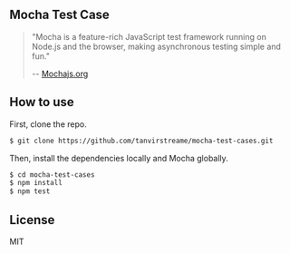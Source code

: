 ## Mocha Test Case
> "Mocha is a feature-rich JavaScript test framework running on Node.js and the browser, making asynchronous testing simple and fun."
>
> -- [Mochajs.org](https://mochajs.org/)

## How to use
First, clone the repo.
```bash
$ git clone https://github.com/tanvirstreame/mocha-test-cases.git
```
Then, install the dependencies locally and Mocha globally.
```bash
$ cd mocha-test-cases
$ npm install
$ npm test
```
## License
MIT
